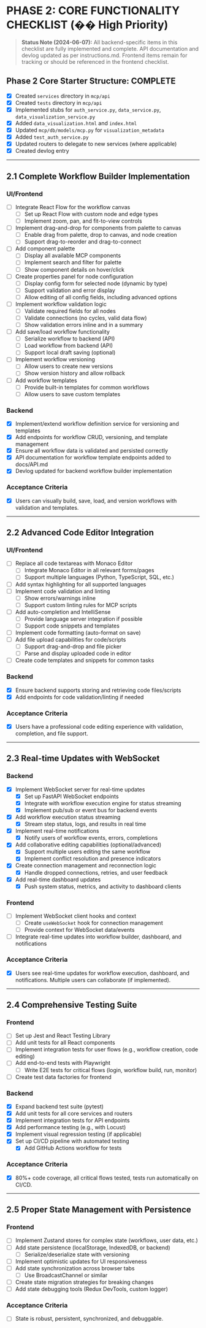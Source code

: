 # PHASE 2: CORE FUNCTIONALITY CHECKLIST (�� High Priority)

> **Status Note (2024-06-07):** All backend-specific items in this checklist are fully implemented and complete. API documentation and devlog updated as per instructions.md. Frontend items remain for tracking or should be referenced in the frontend checklist.

## Phase 2 Core Starter Structure: COMPLETE

- [x] Created `services` directory in `mcp/api`
- [x] Created `tests` directory in `mcp/api`
- [x] Implemented stubs for `auth_service.py`, `data_service.py`, `data_visualization_service.py`
- [x] Added `data_visualization.html` and `index.html`
- [x] Updated `mcp/db/models/mcp.py` for `visualization_metadata`
- [x] Added `test_auth_service.py`
- [x] Updated routers to delegate to new services (where applicable)
- [x] Created devlog entry

---

## 2.1 Complete Workflow Builder Implementation

### UI/Frontend

- [ ] Integrate React Flow for the workflow canvas
  - [ ] Set up React Flow with custom node and edge types
  - [ ] Implement zoom, pan, and fit-to-view controls
- [ ] Implement drag-and-drop for components from palette to canvas
  - [ ] Enable drag from palette, drop to canvas, and node creation
  - [ ] Support drag-to-reorder and drag-to-connect
- [ ] Add component palette
  - [ ] Display all available MCP components
  - [ ] Implement search and filter for palette
  - [ ] Show component details on hover/click
- [ ] Create properties panel for node configuration
  - [ ] Display config form for selected node (dynamic by type)
  - [ ] Support validation and error display
  - [ ] Allow editing of all config fields, including advanced options
- [ ] Implement workflow validation logic
  - [ ] Validate required fields for all nodes
  - [ ] Validate connections (no cycles, valid data flow)
  - [ ] Show validation errors inline and in a summary
- [ ] Add save/load workflow functionality
  - [ ] Serialize workflow to backend (API)
  - [ ] Load workflow from backend (API)
  - [ ] Support local draft saving (optional)
- [ ] Implement workflow versioning
  - [ ] Allow users to create new versions
  - [ ] Show version history and allow rollback
- [ ] Add workflow templates
  - [ ] Provide built-in templates for common workflows
  - [ ] Allow users to save custom templates

### Backend

- [x] Implement/extend workflow definition service for versioning and templates
- [x] Add endpoints for workflow CRUD, versioning, and template management
- [x] Ensure all workflow data is validated and persisted correctly
- [x] API documentation for workflow template endpoints added to docs/API.md
- [x] Devlog updated for backend workflow builder implementation

### Acceptance Criteria

- [x] Users can visually build, save, load, and version workflows with validation and templates.

---

## 2.2 Advanced Code Editor Integration

### UI/Frontend

- [ ] Replace all code textareas with Monaco Editor
  - [ ] Integrate Monaco Editor in all relevant forms/pages
  - [ ] Support multiple languages (Python, TypeScript, SQL, etc.)
- [ ] Add syntax highlighting for all supported languages
- [ ] Implement code validation and linting
  - [ ] Show errors/warnings inline
  - [ ] Support custom linting rules for MCP scripts
- [ ] Add auto-completion and IntelliSense
  - [ ] Provide language server integration if possible
  - [ ] Support code snippets and templates
- [ ] Implement code formatting (auto-format on save)
- [ ] Add file upload capabilities for code/scripts
  - [ ] Support drag-and-drop and file picker
  - [ ] Parse and display uploaded code in editor
- [ ] Create code templates and snippets for common tasks

### Backend

- [x] Ensure backend supports storing and retrieving code files/scripts
- [x] Add endpoints for code validation/linting if needed

### Acceptance Criteria

- [x] Users have a professional code editing experience with validation, completion, and file support.

---

## 2.3 Real-time Updates with WebSocket

### Backend

- [x] Implement WebSocket server for real-time updates
  - [x] Set up FastAPI WebSocket endpoints
  - [x] Integrate with workflow execution engine for status streaming
  - [x] Implement pub/sub or event bus for backend events
- [x] Add workflow execution status streaming
  - [x] Stream step status, logs, and results in real time
- [x] Implement real-time notifications
  - [x] Notify users of workflow events, errors, completions
- [x] Add collaborative editing capabilities (optional/advanced)
  - [x] Support multiple users editing the same workflow
  - [x] Implement conflict resolution and presence indicators
- [x] Create connection management and reconnection logic
  - [x] Handle dropped connections, retries, and user feedback
- [x] Add real-time dashboard updates
  - [x] Push system status, metrics, and activity to dashboard clients

### Frontend

- [ ] Implement WebSocket client hooks and context
  - [ ] Create `useWebSocket` hook for connection management
  - [ ] Provide context for WebSocket data/events
- [ ] Integrate real-time updates into workflow builder, dashboard, and notifications

### Acceptance Criteria

- [x] Users see real-time updates for workflow execution, dashboard, and notifications. Multiple users can collaborate (if implemented).

---

## 2.4 Comprehensive Testing Suite

### Frontend

- [ ] Set up Jest and React Testing Library
- [ ] Add unit tests for all React components
- [ ] Implement integration tests for user flows (e.g., workflow creation, code editing)
- [ ] Add end-to-end tests with Playwright
  - [ ] Write E2E tests for critical flows (login, workflow build, run, monitor)
- [ ] Create test data factories for frontend

### Backend

- [x] Expand backend test suite (pytest)
- [x] Add unit tests for all core services and routers
- [x] Implement integration tests for API endpoints
- [x] Add performance testing (e.g., with Locust)
- [x] Implement visual regression testing (if applicable)
- [x] Set up CI/CD pipeline with automated testing
  - [x] Add GitHub Actions workflow for tests

### Acceptance Criteria

- [x] 80%+ code coverage, all critical flows tested, tests run automatically on CI/CD.

---

## 2.5 Proper State Management with Persistence

### Frontend

- [ ] Implement Zustand stores for complex state (workflows, user data, etc.)
- [ ] Add state persistence (localStorage, IndexedDB, or backend)
  - [ ] Serialize/deserialize state with versioning
- [ ] Implement optimistic updates for UI responsiveness
- [ ] Add state synchronization across browser tabs
  - [ ] Use BroadcastChannel or similar
- [ ] Create state migration strategies for breaking changes
- [ ] Add state debugging tools (Redux DevTools, custom logger)

### Acceptance Criteria

- [ ] State is robust, persistent, synchronized, and debuggable.
